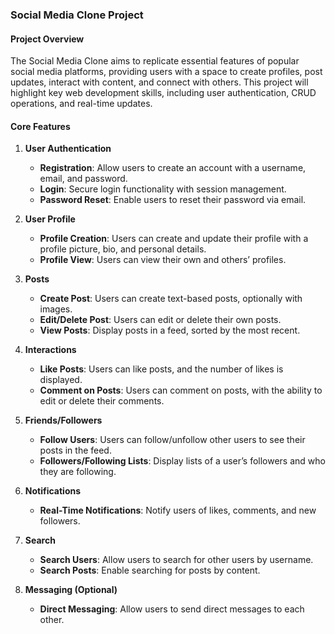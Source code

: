### Social Media Clone Project

#### Project Overview
The Social Media Clone aims to replicate essential features of popular social media platforms, providing users with a space to create profiles, post updates, interact with content, and connect with others. This project will highlight key web development skills, including user authentication, CRUD operations, and real-time updates.

#### Core Features

1. **User Authentication**
   - **Registration**: Allow users to create an account with a username, email, and password.
   - **Login**: Secure login functionality with session management.
   - **Password Reset**: Enable users to reset their password via email.

2. **User Profile**
   - **Profile Creation**: Users can create and update their profile with a profile picture, bio, and personal details.
   - **Profile View**: Users can view their own and others’ profiles.

3. **Posts**
   - **Create Post**: Users can create text-based posts, optionally with images.
   - **Edit/Delete Post**: Users can edit or delete their own posts.
   - **View Posts**: Display posts in a feed, sorted by the most recent.

4. **Interactions**
   - **Like Posts**: Users can like posts, and the number of likes is displayed.
   - **Comment on Posts**: Users can comment on posts, with the ability to edit or delete their comments.

5. **Friends/Followers**
   - **Follow Users**: Users can follow/unfollow other users to see their posts in the feed.
   - **Followers/Following Lists**: Display lists of a user’s followers and who they are following.

6. **Notifications**
   - **Real-Time Notifications**: Notify users of likes, comments, and new followers.

7. **Search**
   - **Search Users**: Allow users to search for other users by username.
   - **Search Posts**: Enable searching for posts by content.

8. **Messaging (Optional)**
   - **Direct Messaging**: Allow users to send direct messages to each other.

